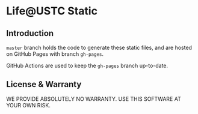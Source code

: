 # Life@USTC Static

## Introduction

`master` branch holds the code to generate these static files, and are hosted on GitHub Pages with branch `gh-pages`.

GitHub Actions are used to keep the `gh-pages` branch up-to-date.

## License & Warranty

WE PROVIDE ABSOLUTELY NO WARRANTY. USE THIS SOFTWARE AT YOUR OWN RISK.
